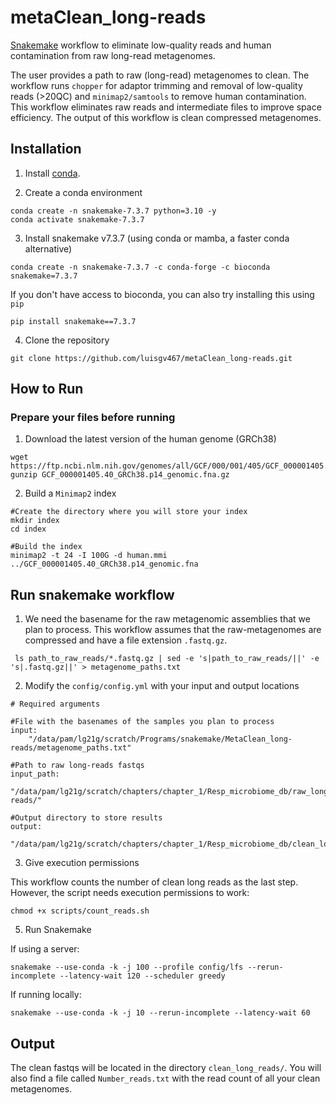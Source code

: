 # metaClean_long-reads
[Snakemake](https://snakemake.readthedocs.io/en/stable/getting_started/installation.html) workflow to eliminate low-quality reads and human contamination from raw long-read metagenomes. 

The user provides a path to raw (long-read) metagenomes to clean. The workflow runs `chopper` for adaptor trimming and removal of low-quality reads (>20QC) and `minimap2/samtools` to remove human contamination. This workflow eliminates raw reads and intermediate files to improve space efficiency. The output of this workflow is clean compressed metagenomes. 

## Installation

1. Install [conda](https://docs.conda.io/projects/conda/en/latest/user-guide/install/index.html).
   
3. Create a conda environment
   
<pre><code>conda create -n snakemake-7.3.7 python=3.10 -y 
conda activate snakemake-7.3.7</code></pre> 

3. Install snakemake v7.3.7 (using conda or mamba, a faster conda alternative)

<pre><code>conda create -n snakemake-7.3.7 -c conda-forge -c bioconda snakemake=7.3.7</code></pre>

If you don't have access to bioconda, you can also try installing this using `pip`

<pre><code>pip install snakemake==7.3.7</code></pre>

4. Clone the repository

<pre><code>git clone https://github.com/luisgv467/metaClean_long-reads.git</code></pre>

## How to Run

### Prepare your files before running

1. Download the latest version of the human genome (GRCh38)

<pre><code>wget https://ftp.ncbi.nlm.nih.gov/genomes/all/GCF/000/001/405/GCF_000001405.40_GRCh38.p14/GCF_000001405.40_GRCh38.p14_genomic.fna.gz
gunzip GCF_000001405.40_GRCh38.p14_genomic.fna.gz</code></pre>

2. Build a `Minimap2` index

<pre><code>#Create the directory where you will store your index
mkdir index
cd index

#Build the index
minimap2 -t 24 -I 100G -d human.mmi ../GCF_000001405.40_GRCh38.p14_genomic.fna </code></pre>

## Run snakemake workflow

1. We need the basename for the raw metagenomic assemblies that we plan to process. This workflow assumes that the raw-metagenomes are compressed and have a file extension `.fastq.gz`.

<pre><code> ls path_to_raw_reads/*.fastq.gz | sed -e 's|path_to_raw_reads/||' -e 's|.fastq.gz||' > metagenome_paths.txt </pre></code> 

2. Modify the `config/config.yml` with your input and output locations

<pre><code># Required arguments

#File with the basenames of the samples you plan to process
input:
    "/data/pam/lg21g/scratch/Programs/snakemake/MetaClean_long-reads/metagenome_paths.txt"

#Path to raw long-reads fastqs
input_path:
    "/data/pam/lg21g/scratch/chapters/chapter_1/Resp_microbiome_db/raw_long-reads/"

#Output directory to store results
output:
    "/data/pam/lg21g/scratch/chapters/chapter_1/Resp_microbiome_db/clean_long_reads/"</pre></code>

3. Give execution permissions

This workflow counts the number of clean long reads as the last step. However, the script needs execution permissions to work:

<pre><code>chmod +x scripts/count_reads.sh</pre></code>

5. Run Snakemake

If using a server:
<pre><code>snakemake --use-conda -k -j 100 --profile config/lfs --rerun-incomplete --latency-wait 120 --scheduler greedy </pre></code>

If running locally:
<pre><code>snakemake --use-conda -k -j 10 --rerun-incomplete --latency-wait 60 </pre></code>

## Output

The clean fastqs will be located in the directory `clean_long_reads/`. You will also find a file called `Number_reads.txt` with the read count of all your clean metagenomes.  









